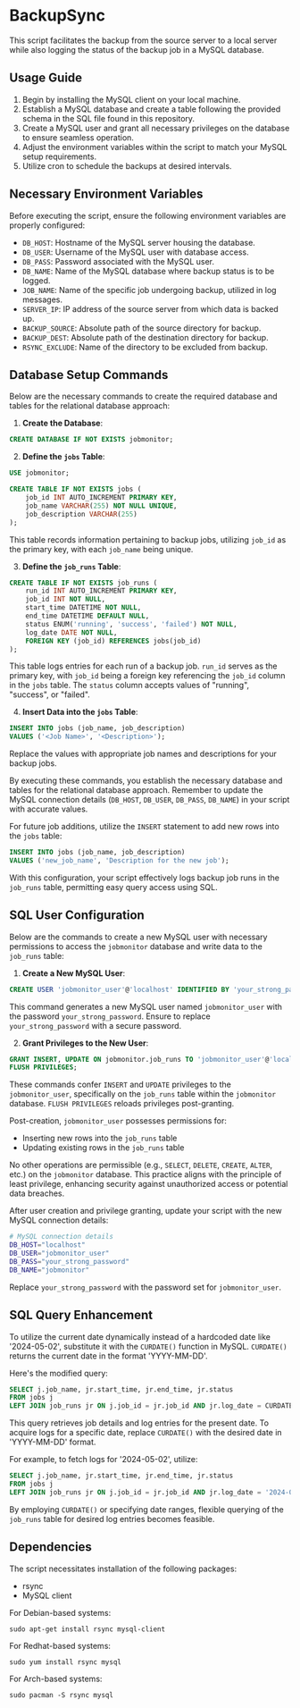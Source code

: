 # BackupSync

This script facilitates the backup from the source server to a local server while also logging the status of the backup job in a MySQL database.

## Usage Guide

1. Begin by installing the MySQL client on your local machine.
2. Establish a MySQL database and create a table following the provided schema in the SQL file found in this repository.
3. Create a MySQL user and grant all necessary privileges on the database to ensure seamless operation.
4. Adjust the environment variables within the script to match your MySQL setup requirements.
5. Utilize cron to schedule the backups at desired intervals.

## Necessary Environment Variables

Before executing the script, ensure the following environment variables are properly configured:

* `DB_HOST`: Hostname of the MySQL server housing the database.
* `DB_USER`: Username of the MySQL user with database access.
* `DB_PASS`: Password associated with the MySQL user.
* `DB_NAME`: Name of the MySQL database where backup status is to be logged.
* `JOB_NAME`: Name of the specific job undergoing backup, utilized in log messages.
* `SERVER_IP`: IP address of the source server from which data is backed up.
* `BACKUP_SOURCE`: Absolute path of the source directory for backup.
* `BACKUP_DEST`: Absolute path of the destination directory for backup.
* `RSYNC_EXCLUDE`: Name of the directory to be excluded from backup.

## Database Setup Commands

Below are the necessary commands to create the required database and tables for the relational database approach:

1. **Create the Database**:

```sql
CREATE DATABASE IF NOT EXISTS jobmonitor;
```

2. **Define the `jobs` Table**:

```sql
USE jobmonitor;

CREATE TABLE IF NOT EXISTS jobs (
    job_id INT AUTO_INCREMENT PRIMARY KEY,
    job_name VARCHAR(255) NOT NULL UNIQUE,
    job_description VARCHAR(255)
);
```

This table records information pertaining to backup jobs, utilizing `job_id` as the primary key, with each `job_name` being unique.

3. **Define the `job_runs` Table**:

```sql
CREATE TABLE IF NOT EXISTS job_runs (
    run_id INT AUTO_INCREMENT PRIMARY KEY,
    job_id INT NOT NULL,
    start_time DATETIME NOT NULL,
    end_time DATETIME DEFAULT NULL,
    status ENUM('running', 'success', 'failed') NOT NULL,
    log_date DATE NOT NULL,
    FOREIGN KEY (job_id) REFERENCES jobs(job_id)
);
```

This table logs entries for each run of a backup job. `run_id` serves as the primary key, with `job_id` being a foreign key referencing the `job_id` column in the `jobs` table. The `status` column accepts values of "running", "success", or "failed".

4. **Insert Data into the `jobs` Table**:

```sql
INSERT INTO jobs (job_name, job_description)
VALUES ('<Job Name>', '<Description>');
```

Replace the values with appropriate job names and descriptions for your backup jobs.

By executing these commands, you establish the necessary database and tables for the relational database approach. Remember to update the MySQL connection details (`DB_HOST`, `DB_USER`, `DB_PASS`, `DB_NAME`) in your script with accurate values.

For future job additions, utilize the `INSERT` statement to add new rows into the `jobs` table:

```sql
INSERT INTO jobs (job_name, job_description)
VALUES ('new_job_name', 'Description for the new job');
```

With this configuration, your script effectively logs backup job runs in the `job_runs` table, permitting easy query access using SQL.

## SQL User Configuration

Below are the commands to create a new MySQL user with necessary permissions to access the `jobmonitor` database and write data to the `job_runs` table:

1. **Create a New MySQL User**:

```sql
CREATE USER 'jobmonitor_user'@'localhost' IDENTIFIED BY 'your_strong_password';
```

This command generates a new MySQL user named `jobmonitor_user` with the password `your_strong_password`. Ensure to replace `your_strong_password` with a secure password.

2. **Grant Privileges to the New User**:

```sql
GRANT INSERT, UPDATE ON jobmonitor.job_runs TO 'jobmonitor_user'@'localhost';
FLUSH PRIVILEGES;
```

These commands confer `INSERT` and `UPDATE` privileges to the `jobmonitor_user`, specifically on the `job_runs` table within the `jobmonitor` database. `FLUSH PRIVILEGES` reloads privileges post-granting.

Post-creation, `jobmonitor_user` possesses permissions for:

- Inserting new rows into the `job_runs` table
- Updating existing rows in the `job_runs` table

No other operations are permissible (e.g., `SELECT`, `DELETE`, `CREATE`, `ALTER`, etc.) on the `jobmonitor` database. This practice aligns with the principle of least privilege, enhancing security against unauthorized access or potential data breaches.

After user creation and privilege granting, update your script with the new MySQL connection details:

```bash
# MySQL connection details
DB_HOST="localhost"
DB_USER="jobmonitor_user"
DB_PASS="your_strong_password"
DB_NAME="jobmonitor"
```

Replace `your_strong_password` with the password set for `jobmonitor_user`.

## SQL Query Enhancement

To utilize the current date dynamically instead of a hardcoded date like '2024-05-02', substitute it with the `CURDATE()` function in MySQL. `CURDATE()` returns the current date in the format 'YYYY-MM-DD'.

Here's the modified query:

```sql
SELECT j.job_name, jr.start_time, jr.end_time, jr.status
FROM jobs j
LEFT JOIN job_runs jr ON j.job_id = jr.job_id AND jr.log_date = CURDATE();
```

This query retrieves job details and log entries for the present date. To acquire logs for a specific date, replace `CURDATE()` with the desired date in 'YYYY-MM-DD' format.

For example, to fetch logs for '2024-05-02', utilize:

```sql
SELECT j.job_name, jr.start_time, jr.end_time, jr.status
FROM jobs j
LEFT JOIN job_runs jr ON j.job_id = jr.job_id AND jr.log_date = '2024-05-02';
```

By employing `CURDATE()` or specifying date ranges, flexible querying of the `job_runs` table for desired log entries becomes feasible.

## Dependencies

The script necessitates installation of the following packages:

* rsync
* MySQL client

For Debian-based systems:

    sudo apt-get install rsync mysql-client

For Redhat-based systems:

    sudo yum install rsync mysql

For Arch-based systems:

    sudo pacman -S rsync mysql